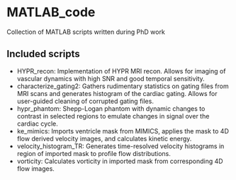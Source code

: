 # MATLAB_code
Collection of MATLAB scripts written during PhD work

## Included scripts
* HYPR_recon: Implementation of HYPR MRI recon. Allows for imaging of vascular dynamics with high SNR and good temporal sensitivity.
* characterize_gating2: Gathers rudimentary statistics on gating files from MRI scans and generates histogram of the cardiac gating. Allows for user-guided cleaning of corrupted gating files.
* hypr_phantom: Shepp-Logan phantom with dynamic changes to contrast in selected regions to emulate changes in signal over the cardiac cycle.
* ke_mimics: Imports ventricle mask from MIMICS, applies the mask to 4D flow derived velocity images, and calculates kinetic energy.
* velocity_histogram_TR: Generates time-resolved velocity histograms in region of imported mask to profile flow distributions.
* vorticity: Calculates vorticity in imported mask from corresponding 4D flow images.
